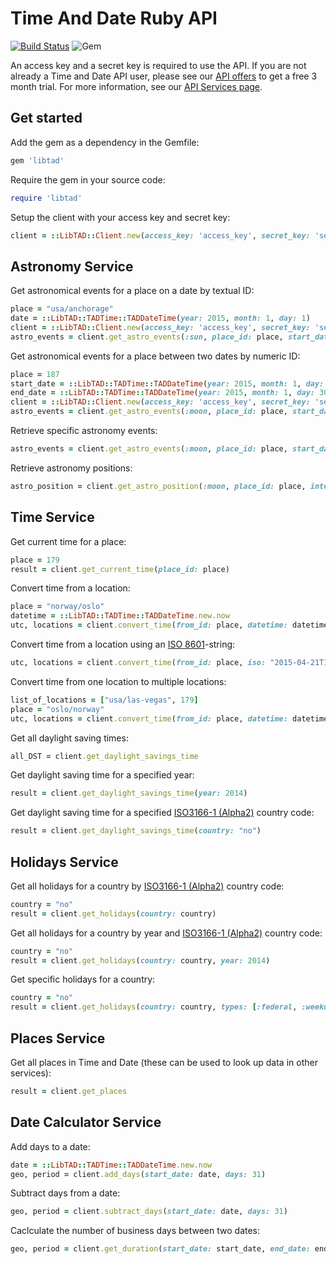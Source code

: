 Time And Date Ruby API
======================================
[![Build Status](https://app.travis-ci.com/timeanddate/libtad-ruby.svg?token=rE5e9bKU1VpTiyEVqLNS&branch=master)](https://app.travis-ci.com/timeanddate/libtad-ruby) ![Gem](https://img.shields.io/gem/v/libtad)

An access key and a secret key is required to use the API. If you are not already a Time and Date API user, please see our [API offers](httpss://services.timeanddate.com/api/packages/) to get a free 3 month trial. For more information, see our [API Services page](https://services.timeanddate.com/).


Get started
--------------------------------------

Add the gem as a dependency in the Gemfile:

```ruby 
gem 'libtad'
```


Require the gem in your source code:

```ruby
require 'libtad'
```

Setup the client with your access key and secret key:

```ruby
client = ::LibTAD::Client.new(access_key: 'access_key', secret_key: 'secret_key')
```

Astronomy Service
--------------------------------------
  
Get astronomical events for a place on a date by textual ID:

```ruby
place = "usa/anchorage"
date = ::LibTAD::TADTime::TADDateTime(year: 2015, month: 1, day: 1)
client = ::LibTAD::Client.new(access_key: 'access_key', secret_key: 'secret_key')
astro_events = client.get_astro_events(:sun, place_id: place, start_date: date)
```

Get astronomical events for a place between two dates by numeric ID:
 
```ruby
place = 187
start_date = ::LibTAD::TADTime::TADDateTime(year: 2015, month: 1, day: 1)
end_date = ::LibTAD::TADTime::TADDateTime(year: 2015, month: 1, day: 30)
client = ::LibTAD::Client.new(access_key: 'access_key', secret_key: 'secret_key')
astro_events = client.get_astro_events(:moon, place_id: place, start_date: start_date, end_date: end_date)
```

Retrieve specific astronomy events:

```ruby
astro_events = client.get_astro_events(:moon, place_id: place, start_date: start_date, types: [:setrise, :twilight])
```

Retrieve astronomy positions:

```ruby
astro_position = client.get_astro_position(:moon, place_id: place, interval: [date_1, date_2])
```

Time Service
--------------------------------------

Get current time for a place:

```ruby
place = 179
result = client.get_current_time(place_id: place)
```

Convert time from a location:

```ruby
place = "norway/oslo"
datetime = ::LibTAD::TADTime::TADDateTime.new.now
utc, locations = client.convert_time(from_id: place, datetime: datetime)
```

Convert time from a location using an [ISO 8601](https://services.timeanddate.com/api/doc/v3/type-isotime.html)-string:

```ruby
utc, locations = client.convert_time(from_id: place, iso: "2015-04-21T16:45:00")
```

Convert time from one location to multiple locations:

```ruby
list_of_locations = ["usa/las-vegas", 179]
place = "oslo/norway"
utc, locations = client.convert_time(from_id: place, datetime: datetime, to_id: list_of_locations)
```

Get all daylight saving times:

```ruby
all_DST = client.get_daylight_savings_time
```

Get daylight saving time for a specified year:

```ruby
result = client.get_daylight_savings_time(year: 2014)
```

Get daylight saving time for a specified [ISO3166-1 (Alpha2)](https://services.timeanddate.com/api/doc/v3/type-isocountry.html) country code:

```ruby
result = client.get_daylight_savings_time(country: "no")
```

Holidays Service
--------------------------------------

Get all holidays for a country by [ISO3166-1 (Alpha2)](https://services.timeanddate.com/api/doc/v3/type-isocountry.html) country code:

```ruby
country = "no"
result = client.get_holidays(country: country)
```

Get all holidays for a country by year and [ISO3166-1 (Alpha2)](https://services.timeanddate.com/api/doc/v3/type-isocountry.html) country code:

```ruby
country = "no"
result = client.get_holidays(country: country, year: 2014)
```

Get specific holidays for a country:

```ruby
country = "no"
result = client.get_holidays(country: country, types: [:federal, :weekdays])
```

Places Service
--------------------------------------

Get all places in Time and Date (these can be used to look up data in other services):

```ruby
result = client.get_places
```

Date Calculator Service
--------------------------------------

Add days to a date:

```ruby
date = ::LibTAD::TADTime::TADDateTime.new.now
geo, period = client.add_days(start_date: date, days: 31)
```

Subtract days from a date:

```ruby
geo, period = client.subtract_days(start_date: date, days: 31)
```

Caclculate the number of business days between two dates:

```ruby
geo, period = client.get_duration(start_date: start_date, end_date: end_date)
```
